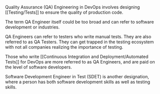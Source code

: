 Quality Assurance (QA) Engineering in DevOps involves designing [[Testing/Tests]] to ensure the quality of production code.

The term QA Engineer itself could be too broad and can refer to software development or industries.

QA Engineers can refer to testers who write manual tests. They are also referred to as QA Testers. They can get trapped in the testing ecosystem with not all companies realizing the importance of testing. 

Those who write [[Continuous Integration and Deployment/Automated Tests]] for DevOps are more referred to as QA Engineers, and are paid on the level of software developers. 

Software Development Engineer in Test (SDET) is another designation, where a person has both software development skills as well as testing skills.

